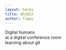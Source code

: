 ```yaml
---
layout: haiku
title: dh2022
author: Tippy
---
```


Digital humans<br>
at a digital conference room<br>
learning about git<br>
